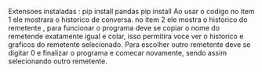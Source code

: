 Extensoes instaladas : 
pip install pandas
pip install 
Ao usar o codigo no item 1 ele mostrara o historico de conversa.
no item 2 ele mostra o historico do remetente , para funcionar o programa deve se copiar o nome do remetende exatamente igual e colar, isso permitira voce ver o historico e graficos do remetente selecionado.
Para escolher outro remetente deve se digitar 0 e finalizar o programa e comecar novamente, sendo assim selecionando outro remetente.

